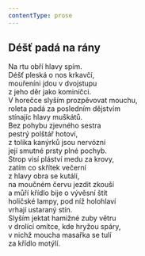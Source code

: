 ```yaml
---
contentType: prose
---
```


## Déšť padá na rány

Na rtu obří hlavy spím.  
Déšť pleská o nos krkavčí,  
mouřeníni jdou v dvojstupu  
z jeho děr jako kominíčci.  
V horečce slyším prozpěvovat mouchu,  
roleta padá za posledním dějstvím  
stínajíc hlavy muškátů.  
Bez pohybu zjevného sestra  
pestrý polštář hotoví,  
z tolika kanýrků jsou nervózní  
její smutné prsty plné pochyb.  
Strop visí pláství medu za krovy,  
zatím co skřítek večerní  
z hlavy obra se kutálí,  
na moučném červu jezdit zkouší  
a můří křídlo bije o vývěsní štít  
holičské lampy, pod níž holohlaví  
vrhají ustaraný stín.  
Slyším jektat hamižné zuby větru  
v drolící omítce, kde hryžou spáry,  
v nichž moucha masařka se tulí  
za křídlo motýlí.

